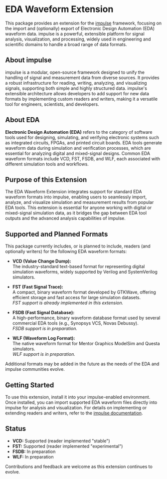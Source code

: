 <!---
title: "EDA Waveform Extension"
author: "Thomas Haber"
keywords: [EDA, waveform, impulse, VCD, FST, FSDB, WLF, simulation, signal analysis, visualization, extension, electronic design automation]
description: "Provides an extension for the impulse framework to import and analyze Electronic Design Automation (EDA) waveform data, supporting formats such as VCD, FST, FSDB, and WLF. Enables engineers to visualize and process simulation results from popular EDA tools within impulse."
category: "impulse-extension"
tags:
  - extension
  - eda
  - waveform
  - impulse
  - simulation
  - import
docID: 1091
--->
# EDA Waveform Extension

This package provides an extension for the [impulse](https://www.toem.io/impulse) framework, focusing on the import and (optionally) export of Electronic Design Automation (EDA) waveform data. impulse is a powerful, extensible platform for signal analysis, visualization, and processing, widely used in engineering and scientific domains to handle a broad range of data formats.

## About impulse

impulse is a modular, open-source framework designed to unify the handling of signal and measurement data from diverse sources. It provides a robust infrastructure for reading, writing, analyzing, and visualizing signals, supporting both simple and highly structured data. impulse's extensible architecture allows developers to add support for new data formats by implementing custom readers and writers, making it a versatile tool for engineers, scientists, and developers.

## About EDA

**Electronic Design Automation (EDA)** refers to the category of software tools used for designing, simulating, and verifying electronic systems such as integrated circuits, FPGAs, and printed circuit boards. EDA tools generate waveform data during simulation and verification processes, which are essential for analyzing digital and mixed-signal designs. Common EDA waveform formats include VCD, FST, FSDB, and WLF, each associated with different simulation tools and workflows.

## Purpose of this Extension

The EDA Waveform Extension integrates support for standard EDA waveform formats into impulse, enabling users to seamlessly import, analyze, and visualize simulation and measurement results from popular EDA tools. This extension is essential for anyone working with digital or mixed-signal simulation data, as it bridges the gap between EDA tool outputs and the advanced analysis capabilities of impulse.

## Supported and Planned Formats

This package currently includes, or is planned to include, readers (and optionally writers) for the following EDA waveform formats:

- **VCD (Value Change Dump):**  
  The industry-standard text-based format for representing digital simulation waveforms, widely supported by Verilog and SystemVerilog simulators.

- **FST (Fast Signal Trace):**  
  A compact, binary waveform format developed by GTKWave, offering efficient storage and fast access for large simulation datasets.  
  _FST support is already implemented in this extension._

- **FSDB (Fast Signal Database):**  
  A high-performance, binary waveform database format used by several commercial EDA tools (e.g., Synopsys VCS, Novas Debussy).  
  _FSDB support is in preparation._

- **WLF (Waveform Log Format):**  
  The native waveform format for Mentor Graphics ModelSim and Questa simulators.  
  _WLF support is in preparation._

Additional formats may be added in the future as the needs of the EDA and impulse communities evolve.

## Getting Started

To use this extension, install it into your impulse-enabled environment. Once installed, you can import supported EDA waveform files directly into impulse for analysis and visualization. For details on implementing or extending readers and writers, refer to the [impulse documentation](https://toem.io/category/resources/).

## Status

- **VCD:** Supported (reader implemented "stable")
- **FST:** Supported (reader implemented "experimental")
- **FSDB:** In preparation
- **WLF:** In preparation

Contributions and feedback are welcome as this extension continues to evolve.

